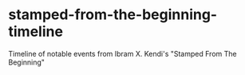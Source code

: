 # stamped-from-the-beginning-timeline
Timeline of notable events from Ibram X. Kendi's "Stamped From The Beginning"
